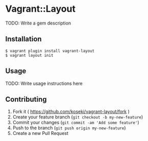 # Vagrant::Layout

TODO: Write a gem description

## Installation

```
$ vagrant plugin install vagrant-layout
$ vagrant layout init
```

## Usage

TODO: Write usage instructions here

## Contributing

1. Fork it ( https://github.com/koseki/vagrant-layout/fork )
2. Create your feature branch (`git checkout -b my-new-feature`)
3. Commit your changes (`git commit -am 'Add some feature'`)
4. Push to the branch (`git push origin my-new-feature`)
5. Create a new Pull Request
